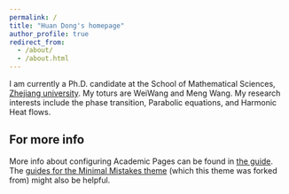 ```yaml
---
permalink: /
title: "Huan Dong's homepage"
author_profile: true
redirect_from: 
  - /about/
  - /about.html
---
```


I am currently a Ph.D. candidate at the School of Mathematical Sciences, [Zhejiang university](http://www.math.zju.edu.cn/). My toturs are WeiWang and Meng Wang. My research interests include the phase transition, Parabolic equations, and Harmonic Heat flows.


For more info
------
More info about configuring Academic Pages can be found in [the guide](https://academicpages.github.io/markdown/). The [guides for the Minimal Mistakes theme](https://mmistakes.github.io/minimal-mistakes/docs/configuration/) (which this theme was forked from) might also be helpful.
